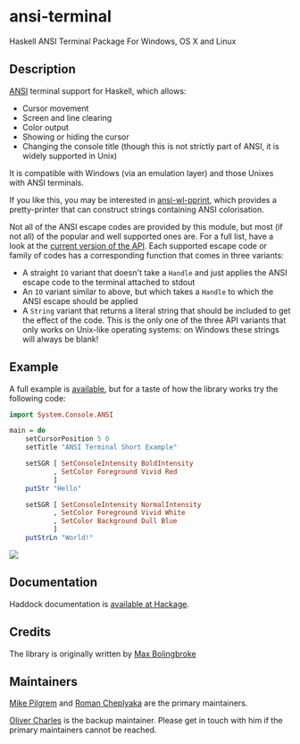 ansi-terminal
=============

Haskell ANSI Terminal Package For Windows, OS X and Linux

Description
-----------

[ANSI](http://en.wikipedia.org/wiki/ANSI_escape_sequences) terminal
support for Haskell, which allows:

-   Cursor movement
-   Screen and line clearing
-   Color output
-   Showing or hiding the cursor
-   Changing the console title (though this is not strictly part of
    ANSI, it is widely supported in Unix)

It is compatible with Windows (via an emulation layer) and those Unixes
with ANSI terminals.

If you like this, you may be interested in
[ansi-wl-pprint](http://github.com/batterseapower/ansi-wl-pprint), which
provides a pretty-printer that can construct strings containing ANSI
colorisation.

Not all of the ANSI escape codes are provided by this module, but most
(if not all) of the popular and well supported ones are. For a full
list, have a look at the [current version of the
API](http://github.com/feuerbach/ansi-terminal/tree/master/includes/Common-Include.hs).
Each supported escape code or family of codes has a corresponding
function that comes in three variants:

-   A straight `IO` variant that doesn't take a `Handle` and just
    applies the ANSI escape code to the terminal attached to stdout
-   An `IO` variant similar to above, but which takes a `Handle` to
    which the ANSI escape should be applied
-   A `String` variant that returns a literal string that should be
    included to get the effect of the code. This is the only one of the
    three API variants that only works on Unix-like operating systems:
    on Windows these strings will always be blank!

Example
-------

A full example is
[available](http://github.com/feuerbach/ansi-terminal/tree/master/System/Console/ANSI/Example.hs),
but for a taste of how the library works try the following code:

``` haskell
import System.Console.ANSI

main = do
    setCursorPosition 5 0
    setTitle "ANSI Terminal Short Example"

    setSGR [ SetConsoleIntensity BoldIntensity
           , SetColor Foreground Vivid Red
           ]
    putStr "Hello"

    setSGR [ SetConsoleIntensity NormalIntensity
           , SetColor Foreground Vivid White
           , SetColor Background Dull Blue
           ]
    putStrLn "World!"
```

![](https://raw.githubusercontent.com/feuerbach/ansi-terminal/master/example.png)

Documentation
-------------

Haddock documentation is [available at
Hackage](http://hackage.haskell.org/packages/archive/ansi-terminal/latest/doc/html/System-Console-ANSI.html).

Credits
-------

The library is originally written by [Max Bolingbroke](https://github.com/batterseapower)

Maintainers
-----------

[Mike Pilgrem](https://github.com/mpilgrem) and [Roman Cheplyaka](https://github.com/feuerbach) are the primary maintainers.

[Oliver Charles](https://github.com/ocharles) is the backup maintainer. Please
get in touch with him if the primary maintainers cannot be reached.
